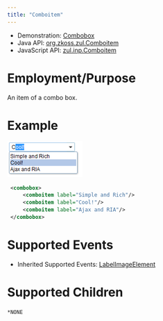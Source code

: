 ```yaml
---
title: "Comboitem"
---
```



- Demonstration: [Combobox](http://www.zkoss.org/zkdemo/combobox)
- Java API: [org.zkoss.zul.Comboitem](https://www.zkoss.org/javadoc/latest/zk/org/zkoss/zul/Comboitem.html)
- JavaScript API: [zul.inp.Comboitem](https://www.zkoss.org/javadoc/latest/jsdoc/classes/zul.inp.Comboitem.html)


# Employment/Purpose

An item of a combo box.

# Example

![](/zk_component_ref/images/ZKComRef_Combobox_Example.PNG)

```xml
 <combobox>
     <comboitem label="Simple and Rich"/>
     <comboitem label="Cool!"/>
     <comboitem label="Ajax and RIA"/>
 </combobox>
```

# Supported Events

- Inherited Supported Events: [ LabelImageElement]({{site.baseurl}}/zk_component_ref/labelimageelement#Supported_Events)

# Supported Children

`*NONE`
